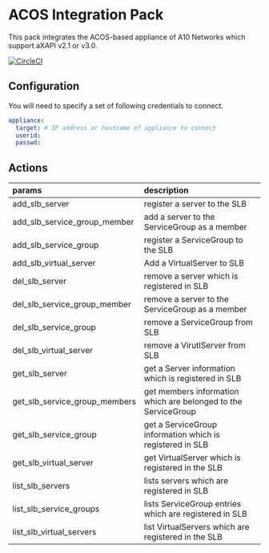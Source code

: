# ACOS Integration Pack
This pack integrates the ACOS-based appliance of A10 Networks which support aXAPI v2.1 or v3.0.

[![CircleCI](https://circleci.com/gh/StackStorm-Exchange/stackstorm-acos.svg?style=shield)](https://circleci.com/gh/StackStorm-Exchange/stackstorm-acos)

## Configuration
You will need to specify a set of following credentials to connect.

```yaml
appliance:
  target: # IP address or hostname of appliance to connect
  userid:
  passwd:
```

## Actions
| params                        | description                                                     |
|:------------------------------|:----------------------------------------------------------------|
| add_slb_server                | register a server to the SLB                                    |
| add_slb_service_group_member  | add a server to the ServiceGroup as a member                    |
| add_slb_service_group         | register a ServiceGroup to the SLB                              |
| add_slb_virtual_server        | Add a VirtualServer to SLB                                      |
| del_slb_server                | remove a server which is registered in SLB                      |
| del_slb_service_group_member  | remove a server to the ServiceGroup as a member                 |
| del_slb_service_group         | remove a ServiceGroup from SLB                                  |
| del_slb_virtual_server        | remove a VirutlServer from SLB                                  |
| get_slb_server                | get a Server information which is registered in SLB             |
| get_slb_service_group_members | get members information which are belonged to the ServiceGroup  |
| get_slb_service_group         | get a ServiceGroup information which is registered in SLB       |
| get_slb_virtual_server        | get VirtualServer which is registered in the SLB                |
| list_slb_servers              | lists servers which are registered in SLB                       |
| list_slb_service_groups       | lists ServiceGroup entries which are registered in SLB          |
| list_slb_virtual_servers      | list VirtualServers which are registered in the SLB             |
